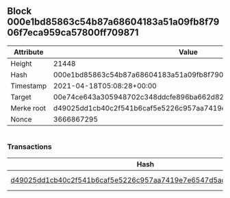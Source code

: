 ## Block 000e1bd85863c54b87a68604183a51a09fb8f7906f7eca959ca57800ff709871

Attribute | Value
--- | ---
Height | 21448
Hash | 000e1bd85863c54b87a68604183a51a09fb8f7906f7eca959ca57800ff709871
Timestamp | 2021-04-18T05:08:28+00:00
Target | 00e74ce643a305948702c348ddcfe896ba662d82c1a228faf4ad12250f07334e
Merke root | d49025dd1cb40c2f541b6caf5e5226c957aa7419e7e6547d5ad3ab97f924120e
Nonce | 3666867295

```

```

### Transactions

Hash | Amount
--- | ---
[d49025dd1cb40c2f541b6caf5e5226c957aa7419e7e6547d5ad3ab97f924120e](d49025dd1cb40c2f541b6caf5e5226c957aa7419e7e6547d5ad3ab97f924120e.md) | 10.00000000 SKEPTI 
